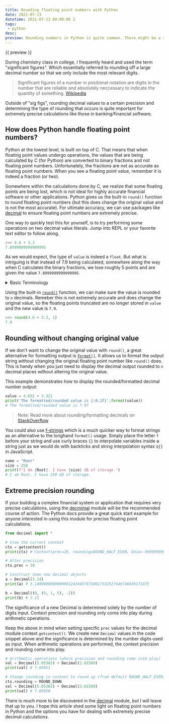 ```yaml
---
title: Rounding floating point numbers with Python
date: 2021-07-13
datetime: 2021-07-13 00:00:00 Z
tags:
 - python
desc:
preview: Rounding numbers in Python is quite common. There might be a situation where values must only be rounded to 3 decimals or some arbitrary number. Using the built-in function round() is handy but changes the original value.
---
```


{{ preview }} 

During chemistry class in college, I frequently heard and used the term "significant figures". Which essentially referred to rounding off a large decimal number so that we only include the most relevant digits.

> Significant figures of a number in positional notation are digits in the number that are reliable and absolutely neccessary to indicate the quantity of something. [Wikipedia](https://en.wikipedia.org/wiki/Significant_figures)

Outside of "sig figs", rounding decimal values to a certain precision and determining the type of rounding that occurs is quite important for extremely precise calculations like those in banking/financial software.

<h2 class="post-heading h2-5">How does Python handle floating point numbers?</h2>

Python at the lowest level, is built on top of C. That means that when floating point values undergo operations, the values that are being calculated by C (for Python) are converted to binary fractions and not floating point numbers. Unfortunately, the fractions are not as accurate as floating point numbers. When you see a floating point value, remember it is indeed a fraction (or two). 

Somewhere within the calculations done by C, we realize that some floating points are being lost, which is not ideal for highly accurate financial software or other applications. Python gives us the built-in `round()` function to round floating point numbers (but this does change the original value and is not the most accurate). For ultimate accuracy, we can use packages like [decimal](https://docs.python.org/3/library/decimal.html) to ensure floating point numbers are extremely precise.

One way to quickly test this for yourself, is to try performing some operations on two decimal value literals. Jump into REPL or your favorite text editor to follow along.

```python
>>> 4.6 + 3.3
7.8999999999999995
```

As we would expect, the type of `value` is indeed a `float`. But what is intriguing is that instead of 7.9 being calculated, somewhere along the way when C calculates the binary fractions, we lose roughly 5 points and are given the value `7.8999999999999995`.

<details>
<summary>Basic Terminology</summary>

 - 4.6 + 3.3 is an expression
 - 4.6 and 3.3 are float literals (operands)
 - `/` is the division operator 

</details>

Using the built-in [`round()`](https://docs.python.org/3/library/functions.html#round) function, we can make sure the value is rounded to `n` decimals. Remeber this is not extremely accurate and does change the original value, so the floating points truncated are no longer stored in `value` and the new value is `7.9`.

```python
>>> round(4.6 + 3.3, 1)
7.9
```

<h2 class="post-heading h2-5">Rounding without changing original value</h2>

If we don't want to change the original value with `round()`, a great alternative for formatting output is [`format()`](https://docs.python.org/3/library/functions.html#format). It allows us to format the output string without changing the original floating point number like `round()` does. This is handy when you just need to display the decimal output rounded to `n` decimal places without altering the original value. 

This example demonstrates how to display the rounded/formatted decimal number output:

```python
value = 4.652 + 3.321
print('The formatted/rounded value is {:0.2f}'.format(value))
# The formatted/rounded value is 7.97
```

> Note: Read more about rounding/formatting decimals on [StackOverflow](https://stackoverflow.com/questions/20457038/how-to-round-to-2-decimals-with-python)

You could also use [f-strings](https://realpython.com/python-f-strings/) which is a much quicker way to format strings as an alternative to the longhand `format()` usage. Simply place the letter `f` before your string and use curly braces `{}` to interpolate variables inside a string just as we would do with backticks and string interpolation syntax `${}` in JavaScript.

```python
name = "Root"
size = 250
print(f"I Am {Root}. I have {size} GB of storage.")
# I am Root. I have 250 GB of storage.
```

<h2 class="post-heading h2-5">Extreme precision rounding</h2>

If your building a complex financial system or application that requires very precise calculations, using the [decmimal](https://docs.python.org/3/library/decimal.html) module will be the recommended course of action. The Python docs provide a great quick start example for anyone interested in using this module for precise floating point calculations.

```python
from decimal import *

# View the current context
ctx = getcontext()
print(ctx) # Context(prec=28, rounding=ROUND_HALF_EVEN, Emin=-999999999, Emax=999999999, capitals=1, flags=[], traps=[Overflow, DivisionByZero, InvalidOperation])

# Alter precision
ctx.prec = 10

# Construct some new decimal objects
a = Decimal(3.14)
print(a) # 3.140000000000000124344978758017532527446746826171875

b = Decimal((0, (5, 1, 5), -2))
print(b) # 5.15
```

The significance of a new Decimal is determined solely by the number of digits input. Context precision and rounding only come into play during arithmetic operations.

Keep the above in mind when setting specific `prec` values for the decimal module context `getcontext()`. We create new `Decimal` values in the code snippet above and the significance is determined by the number digits used as input. When arithmetic operations are performed, the context precision and rounding come into play.

```python
# Arithmetic operations (where precision and rounding come into play)
val = Decimal(5.05362) + Decimal(2.61589)
print(val) # 7.66951

# Change rounding in context to round up (from default ROUND_HALF_EVEN)
ctx.rounding = ROUND_DOWN
val = Decimal(5.05362) + Decimal(2.61589)
print(val) # 7.66950
```

There is much more to be discovered in the [decimal](https://docs.python.org/3/library/decimal.html) module, but I will leave that up to you. I hope this article shed some light on floating point numbers in Python and the options you have for dealing with extremely precise decimal calculations.
